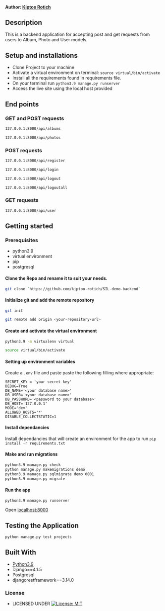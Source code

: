 #### Author: [Kiptoo Rotich](https://github.com/kiptoo-rotich)

## Description
This is a backend application for accepting post and get requests from users to Album, Photo and User models.

## Setup and installations
* Clone Project to your machine
* Activate a virtual environment on terminal: `source virtual/bin/activate`
* Install all the requirements found in requirements file.
* On your terminal run `python3.9 manage.py runserver`
* Access the live site using the local host provided

## End points
### GET and POST requests
```bash
127.0.0.1:8000/api/albums
```

```bash
127.0.0.1:8000/api/photos
```

### POST requests
```bash
127.0.0.1:8000/api/register
```

```bash
127.0.0.1:8000/api/login
```

```bash
127.0.0.1:8000/api/logout
```

```bash
127.0.0.1:8000/api/logoutall
```

### GET requests
```bash
127.0.0.1:8000/api/user
```

## Getting started

### Prerequisites
* python3.9
* virtual environment
* pip
* postgresql
  

#### Clone the Repo and rename it to suit your needs.
```bash
git clone `https://github.com/kiptoo-rotich/SIL-demo-backend`
```
#### Initialize git and add the remote repository
```bash
git init
```
```bash
git remote add origin <your-repository-url>
```

#### Create and activate the virtual environment
```bash
python3.9 -m virtualenv virtual
```

```bash
source virtual/bin/activate
```

#### Setting up environment variables
Create a `.env` file and paste paste the following filling where appropriate:
```
SECRET_KEY = 'your secret key'
DEBUG=True
DB_NAME='<your database name>'
DB_USER='<your database name>'
DB_PASSWORD='<password to your database>'
DB_HOST='127.0.0.1'
MODE='dev'
ALLOWED_HOSTS='*'
DISABLE_COLLECTSTATIC=1
```

#### Install dependancies
Install dependancies that will create an environment for the app to run
`pip install -r requirements.txt`

#### Make and run migrations
```bash
python3.9 manage.py check
python manage.py makemigrations demo
python3.9 manage.py sqlmigrate demo 0001
python3.9 manage.py migrate
```

#### Run the app
```bash
python3.9 manage.py runserver
```
Open [localhost:8000](http://127.0.0.1:8000/)



## Testing the Application
`python manage.py test projects`
        
## Built With

* [Python3.9](https://docs.python.org/3/)
* Django==4.1.5
* Postgresql 
* djangorestframework==3.14.0


### License

* LICENSED UNDER  [![License: MIT](https://img.shields.io/badge/License-MIT-yellow.svg)](license)